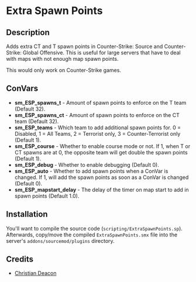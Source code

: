 # Extra Spawn Points
## Description
Adds extra CT and T spawn points in Counter-Strike: Source and Counter-Strike: Global Offensive. This is useful for large servers that have to deal with maps with not enough map spawn points.

This would only work on Counter-Strike games.

## ConVars
* **sm_ESP_spawns_t** - Amount of spawn points to enforce on the T team (Default 32).
* **sm_ESP_spawns_ct** - Amount of spawn points to enforce on the CT team (Default 32).
* **sm_ESP_teams** - Which team to add additional spawn points for. 0 = Disabled, 1 = All Teams, 2 = Terrorist only, 3 = Counter-Terrorist only (Default 1).
* **sm_ESP_course** - Whether to enable course mode or not. If 1, when T or CT spawns are at 0, the opposite team will get double the spawn points (Default 1).
* **sm_ESP_debug** - Whether to enable debugging (Default 0).
* **sm_ESP_auto** - Whether to add spawn points when a ConVar is changed. If 1, will add the spawn points as soon as a ConVar is changed (Default 0).
* **sm_ESP_mapstart_delay** - The delay of the timer on map start to add in spawn points (Default 1.0).

## Installation
You'll want to compile the source code (`scripting/ExtraSpawnPoints.sp`). Afterwards, copy/move the compiled `ExtraSpawnPoints.smx` file into the server's `addons/sourcemod/plugins` directory.

## Credits
* [Christian Deacon](https://github.com/gamemann)